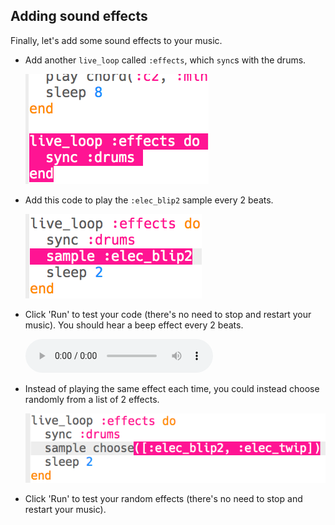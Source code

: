## Adding sound effects
Finally, let's add some sound effects to your music.



+ Add another `live_loop` called `:effects`, which `sync`s with the drums.

    ![screenshot](images/dj-effects-loop.png)

+ Add this code to play the `:elec_blip2` sample every 2 beats.

    ![screenshot](images/dj-effects-sample.png)

+ Click 'Run' to test your code (there's no need to stop and restart your music). You should hear a beep effect every 2 beats.

    <div id="audio-preview" class="pdf-hidden">
    <audio controls preload>
      <source src="resources/noises.mp3" type="audio/mpeg">
    Your browser does not support the <code>audio</code> element.
    </audio>
    </div>

+ Instead of playing the same effect each time, you could instead choose randomly from a list of 2 effects.

    ![screenshot](images/dj-effects-sample-choose.png)

+ Click 'Run' to test your random effects (there's no need to stop and restart your music).




